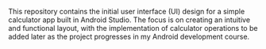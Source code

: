 This repository contains the initial user interface (UI) design for a simple calculator app built in Android Studio. The focus is on creating an intuitive and functional layout, with the implementation of calculator operations to be added later as the project progresses in my Android development course.
